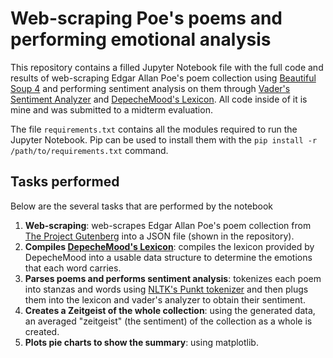 # Web-scraping Poe's poems and performing emotional analysis

This repository contains a filled Jupyter Notebook file with the full code and results of web-scraping Edgar Allan Poe's poem collection using [Beautiful Soup 4](https://www.crummy.com/software/BeautifulSoup/bs4/doc/) and performing sentiment analysis on them through [Vader's Sentiment Analyzer](https://github.com/cjhutto/vaderSentiment) and [DepecheMood's Lexicon](https://arxiv.org/abs/1405.1605). All code inside of it is mine and was submitted to a midterm evaluation.

The file `requirements.txt` contains all the modules required to run the Jupyter Notebook. Pip can be used to install them with the `pip install -r /path/to/requirements.txt` command.

## Tasks performed

Below are the several tasks that are performed by the notebook

1. **Web-scraping**: web-scrapes Edgar Allan Poe's poem collection from [The Project Gutenberg](https://www.gutenberg.org/files/10031/10031-h/10031-h.htm) into a JSON file (shown in the repository).
2. **Compiles [DepecheMood's Lexicon](https://arxiv.org/abs/1405.1605)**: compiles the lexicon provided by DepecheMood into a usable data structure to determine the emotions that each word carries.
3. **Parses poems and performs sentiment analysis**: tokenizes each poem into stanzas and words using [NLTK's Punkt tokenizer](https://www.nltk.org/_modules/nltk/tokenize/punkt.html) and then plugs them into the lexicon and vader's analyzer to obtain their sentiment.
4. **Creates a Zeitgeist of the whole collection**: using the generated data, an averaged "zeitgeist" (the sentiment) of the collection as a whole is created.
5. **Plots pie charts to show the summary**: using matplotlib.
